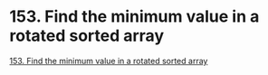 # 153. Find the minimum value in a rotated sorted array
[153. Find the minimum value in a rotated sorted array](https://aiwithcloud.com/2022/09/19/153-_find_the_minimum_value_in_a_rotated_sorted_array/)